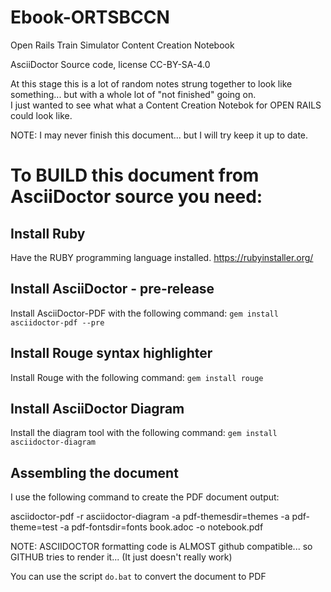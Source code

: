 # Ebook-ORTSBCCN
Open Rails Train Simulator Content Creation Notebook


AsciiDoctor Source code, license CC-BY-SA-4.0 

At this stage this is a lot of random notes strung together to look like something... but with a whole lot of "not finished" going on.  
I just wanted to see what what a Content Creation Notebok for OPEN RAILS could look like.

NOTE: I may never finish this document... but I will try keep it up to date.


# To BUILD this document from AsciiDoctor source you need:

## Install Ruby

Have the RUBY programming language installed.   https://rubyinstaller.org/

## Install AsciiDoctor - pre-release

Install AsciiDoctor-PDF with the following command: `gem install asciidoctor-pdf --pre`

## Install Rouge syntax highlighter

Install Rouge with the following command: `gem install rouge`

## Install AsciiDoctor Diagram 

Install the diagram tool with the following command: `gem install asciidoctor-diagram`

## Assembling the document

I use the following command to create the PDF document output:


asciidoctor-pdf -r asciidoctor-diagram -a pdf-themesdir=themes -a pdf-theme=test -a pdf-fontsdir=fonts book.adoc -o notebook.pdf

NOTE: ASCIIDOCTOR formatting code is ALMOST github compatible...  so GITHUB tries to render it... (It just doesn't really work)


You can use the script `do.bat` to convert the document to PDF


